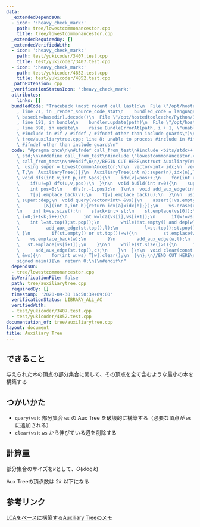 ```yaml
---
data:
  _extendedDependsOn:
  - icon: ':heavy_check_mark:'
    path: tree/lowestcommonancestor.cpp
    title: tree/lowestcommonancestor.cpp
  _extendedRequiredBy: []
  _extendedVerifiedWith:
  - icon: ':heavy_check_mark:'
    path: test/yukicoder/3407.test.cpp
    title: test/yukicoder/3407.test.cpp
  - icon: ':heavy_check_mark:'
    path: test/yukicoder/4852.test.cpp
    title: test/yukicoder/4852.test.cpp
  _pathExtension: cpp
  _verificationStatusIcon: ':heavy_check_mark:'
  attributes:
    links: []
  bundledCode: "Traceback (most recent call last):\n  File \"/opt/hostedtoolcache/Python/3.8.5/x64/lib/python3.8/site-packages/onlinejudge_verify/documentation/build.py\"\
    , line 71, in _render_source_code_stat\n    bundled_code = language.bundle(stat.path,\
    \ basedir=basedir).decode()\n  File \"/opt/hostedtoolcache/Python/3.8.5/x64/lib/python3.8/site-packages/onlinejudge_verify/languages/cplusplus.py\"\
    , line 191, in bundle\n    bundler.update(path)\n  File \"/opt/hostedtoolcache/Python/3.8.5/x64/lib/python3.8/site-packages/onlinejudge_verify/languages/cplusplus_bundle.py\"\
    , line 398, in update\n    raise BundleErrorAt(path, i + 1, \"unable to process\
    \ #include in #if / #ifdef / #ifndef other than include guards\")\nonlinejudge_verify.languages.cplusplus_bundle.BundleErrorAt:\
    \ tree/auxiliarytree.cpp: line 8: unable to process #include in #if / #ifdef /\
    \ #ifndef other than include guards\n"
  code: "#pragma once\n\n#ifndef call_from_test\n#include <bits/stdc++.h>\nusing namespace\
    \ std;\n\n#define call_from_test\n#include \"lowestcommonancestor.cpp\"\n#undef\
    \ call_from_test\n\n#endif\n\n//BEGIN CUT HERE\nstruct AuxiliaryTree : LowestCommonAncestor{\n\
    \  using super = LowestCommonAncestor;\n\n  vector<int> idx;\n  vector<vector<int>>\
    \ T;\n  AuxiliaryTree(){}\n  AuxiliaryTree(int n):super(n),idx(n),T(n){}\n\n \
    \ void dfs(int v,int p,int &pos){\n    idx[v]=pos++;\n    for(int u:G[v])\n  \
    \    if(u!=p) dfs(u,v,pos);\n  }\n\n  void build(int r=0){\n    super::build(r);\n\
    \    int pos=0;\n    dfs(r,-1,pos);\n  }\n\n  void add_aux_edge(int u,int v){\n\
    \    T[u].emplace_back(v);\n    T[v].emplace_back(u);\n  }\n\n  using super::lca,\
    \ super::dep;\n  void query(vector<int> &vs){\n    assert(!vs.empty());\n    sort(vs.begin(),vs.end(),\n\
    \         [&](int a,int b){return idx[a]<idx[b];});\n    vs.erase(unique(vs.begin(),vs.end()),vs.end());\n\
    \n    int k=vs.size();\n    stack<int> st;\n    st.emplace(vs[0]);\n    for(int\
    \ i=0;i+1<k;i++){\n      int w=lca(vs[i],vs[i+1]);\n      if(w!=vs[i]){\n    \
    \    int l=st.top();st.pop();\n        while(!st.empty() and dep[w]<dep[st.top()]){\n\
    \          add_aux_edge(st.top(),l);\n          l=st.top();st.pop();\n       \
    \ }\n        if(st.empty() or st.top()!=w){\n          st.emplace(w);\n      \
    \    vs.emplace_back(w);\n        }\n        add_aux_edge(w,l);\n      }\n   \
    \   st.emplace(vs[i+1]);\n    }\n\n    while(st.size()>1){\n      int c=st.top();st.pop();\n\
    \      add_aux_edge(st.top(),c);\n    }\n  }\n\n  void clear(const vector<int>\
    \ &ws){\n    for(int w:ws) T[w].clear();\n  }\n};\n//END CUT HERE\n#ifndef call_from_test\n\
    signed main(){\n  return 0;\n}\n#endif\n"
  dependsOn:
  - tree/lowestcommonancestor.cpp
  isVerificationFile: false
  path: tree/auxiliarytree.cpp
  requiredBy: []
  timestamp: '2020-09-30 16:50:39+09:00'
  verificationStatus: LIBRARY_ALL_AC
  verifiedWith:
  - test/yukicoder/3407.test.cpp
  - test/yukicoder/4852.test.cpp
documentation_of: tree/auxiliarytree.cpp
layout: document
title: Auxiliary Tree
---
```


## できること
与えられた木の頂点の部分集合に関して、その頂点を全て含むような最小の木を構築する

## つかいかた
- `query(ws)`: 部分集合 `ws` の Aux Tree を破壊的に構築する（必要な頂点が `ws` に追加される）
- `clear(ws)`: `ws` から伸びている辺を削除する

## 計算量
部分集合のサイズを$k$として、$O(k \log k)$

Aux Treeの頂点数は $2k$ 以下になる


## 参考リンク
[LCAをベースに構築するAuxiliary Treeのメモ](https://smijake3.hatenablog.com/entry/2019/09/15/200200)
